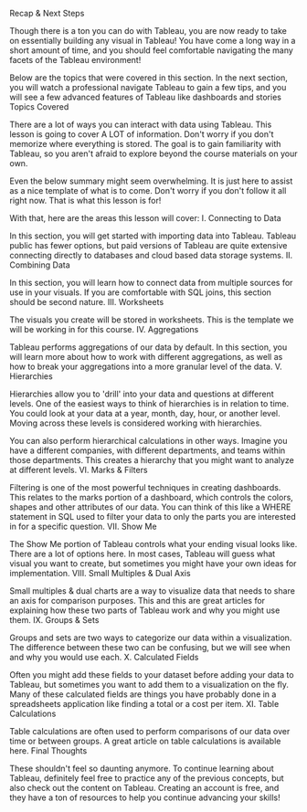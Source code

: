  Recap & Next Steps

Though there is a ton you can do with Tableau, you are now ready to take on essentially building any visual in Tableau! You have come a long way in a short amount of time, and you should feel comfortable navigating the many facets of the Tableau environment!

Below are the topics that were covered in this section. In the next section, you will watch a professional navigate Tableau to gain a few tips, and you will see a few advanced features of Tableau like dashboards and stories
Topics Covered

There are a lot of ways you can interact with data using Tableau. This lesson is going to cover A LOT of information. Don't worry if you don't memorize where everything is stored. The goal is to gain familiarity with Tableau, so you aren't afraid to explore beyond the course materials on your own.

Even the below summary might seem overwhelming. It is just here to assist as a nice template of what is to come. Don't worry if you don't follow it all right now. That is what this lesson is for!

With that, here are the areas this lesson will cover:
I. Connecting to Data

In this section, you will get started with importing data into Tableau. Tableau public has fewer options, but paid versions of Tableau are quite extensive connecting directly to databases and cloud based data storage systems.
II. Combining Data

In this section, you will learn how to connect data from multiple sources for use in your visuals. If you are comfortable with SQL joins, this section should be second nature.
III. Worksheets

The visuals you create will be stored in worksheets. This is the template we will be working in for this course.
IV. Aggregations

Tableau performs aggregations of our data by default. In this section, you will learn more about how to work with different aggregations, as well as how to break your aggregations into a more granular level of the data.
V. Hierarchies

Hierarchies allow you to 'drill' into your data and questions at different levels. One of the easiest ways to think of hierarchies is in relation to time. You could look at your data at a year, month, day, hour, or another level. Moving across these levels is considered working with hierarchies.

You can also perform hierarchical calculations in other ways. Imagine you have a different companies, with different departments, and teams within those departments. This creates a hierarchy that you might want to analyze at different levels.
VI. Marks & Filters

Filtering is one of the most powerful techniques in creating dashboards. This relates to the marks portion of a dashboard, which controls the colors, shapes and other attributes of our data. You can think of this like a WHERE statement in SQL used to filter your data to only the parts you are interested in for a specific question.
VII. Show Me

The Show Me portion of Tableau controls what your ending visual looks like. There are a lot of options here. In most cases, Tableau will guess what visual you want to create, but sometimes you might have your own ideas for implementation.
VIII. Small Multiples & Dual Axis

Small multiples & dual charts are a way to visualize data that needs to share an axis for comparison purposes. This and this are great articles for explaining how these two parts of Tableau work and why you might use them.
IX. Groups & Sets

Groups and sets are two ways to categorize our data within a visualization. The difference between these two can be confusing, but we will see when and why you would use each.
X. Calculated Fields

Often you might add these fields to your dataset before adding your data to Tableau, but sometimes you want to add them to a visualization on the fly. Many of these calculated fields are things you have probably done in a spreadsheets application like finding a total or a cost per item.
XI. Table Calculations

Table calculations are often used to perform comparisons of our data over time or between groups. A great article on table calculations is available here.
Final Thoughts

These shouldn't feel so daunting anymore. To continue learning about Tableau, definitely feel free to practice any of the previous concepts, but also check out the content on Tableau. Creating an account is free, and they have a ton of resources to help you continue advancing your skills!
